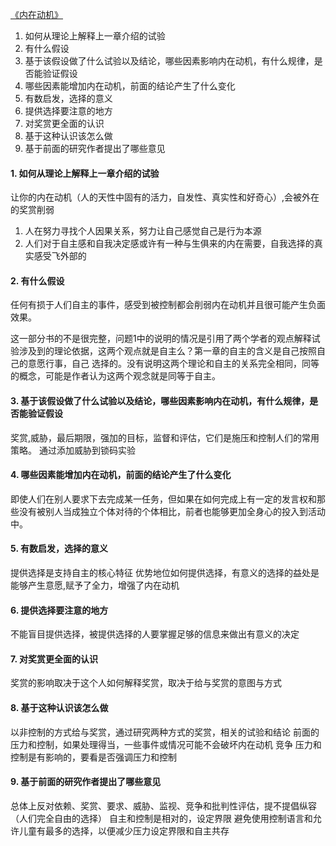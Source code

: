 [《内在动机》](https://book.douban.com/subject/35182454/)
1. 如何从理论上解释上一章介绍的试验
2. 有什么假设
3. 基于该假设做了什么试验以及结论，哪些因素影响内在动机，有什么规律，是否能验证假设
4. 哪些因素能增加内在动机，前面的结论产生了什么变化
5. 有数启发，选择的意义
6. 提供选择要注意的地方
7. 对奖赏更全面的认识
8. 基于这种认识该怎么做
9. 基于前面的研究作者提出了哪些意见



#### 1. 如何从理论上解释上一章介绍的试验

让你的内在动机（人的天性中固有的活力，自发性、真实性和好奇心）,会被外在的奖赏削弱
1. 人在努力寻找个人因果关系，努力让自己感觉自己是行为本源
2. 人们对于自主感和自我决定感或许有一种与生俱来的内在需要，自我选择的真实感受飞外部的

#### 2. 有什么假设

任何有损于人们自主的事件，感受到被控制都会削弱内在动机并且很可能产生负面效果。

这一部分书的不是很完整，问题1中的说明的情况是引用了两个学者的观点解释试验涉及到的理论依据，这两个观点就是自主么？第一章的自主的含义是自己按照自己的意愿行事，自己
选择的。没有说明这两个理论和自主的关系完全相同，同等的概念，可能是作者认为这两个观念就是同等于自主。


#### 3. 基于该假设做了什么试验以及结论，哪些因素影响内在动机，有什么规律，是否能验证假设

奖赏,威胁，最后期限，强加的目标，监督和评估，它们是施压和控制人们的常用策略。
通过添加威胁到锁码实验

#### 4. 哪些因素能增加内在动机，前面的结论产生了什么变化

即使人们在别人要求下去完成某一任务，但如果在如何完成上有一定的发言权和那些没有被别人当成独立个体对待的个体相比，前者也能够更加全身心的投入到活动中。

#### 5. 有数启发，选择的意义

提供选择是支持自主的核心特征
优势地位如何提供选择，有意义的选择的益处是能够产生意愿,赋予了全力，增强了内在动机

#### 6. 提供选择要注意的地方

不能盲目提供选择，被提供选择的人要掌握足够的信息来做出有意义的决定

#### 7. 对奖赏更全面的认识

奖赏的影响取决于这个人如何解释奖赏，取决于给与奖赏的意图与方式

#### 8. 基于这种认识该怎么做

以非控制的方式给与奖赏，通过研究两种方式的奖赏，相关的试验和结论
前面的压力和控制，如果处理得当，一些事件或情况可能不会破坏内在动机
竞争 压力和控制是有影响的，要看是否强调压力和控制

#### 9. 基于前面的研究作者提出了哪些意见

总体上反对依赖、奖赏、要求、威胁、监视、竞争和批判性评估，提不提倡纵容（人们完全自由的选择）
自主和控制是相对的，设定界限
避免使用控制语言和允许儿童有最多的选择，以便减少压力设定界限和自主共存
